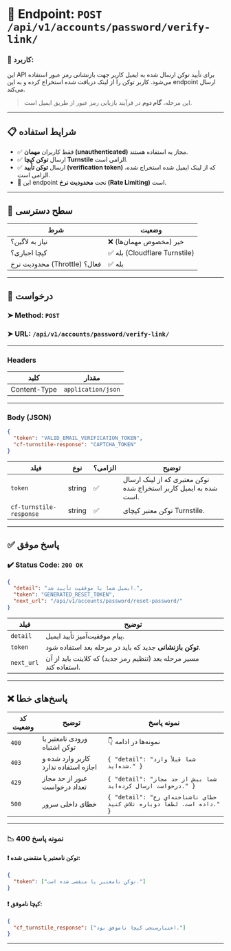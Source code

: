# 📌 Endpoint: `POST /api/v1/accounts/password/verify-link/`

### 🎯 کاربرد:

این API برای تأیید توکن ارسال شده به ایمیل کاربر جهت بازنشانی رمز عبور استفاده می‌شود. کاربر توکن را از لینک دریافت شده استخراج کرده و به این endpoint ارسال می‌کند.

> این مرحله، **گام دوم** در فرآیند بازیابی رمز عبور از طریق ایمیل است.

---

## 📋 شرایط استفاده

* ✅ فقط کاربران **مهمان (unauthenticated)** مجاز به استفاده هستند.
* ✅ ارسال **توکن کپچا Turnstile** الزامی است.
* ✅ ارسال **توکن تأیید (verification token)** که از لینک ایمیل شده استخراج شده، الزامی است.
* 🚦 این endpoint تحت **محدودیت نرخ (Rate Limiting)** است.

---

## 🔐 سطح دسترسی

| شرط                          | وضعیت                        |
| ---------------------------- | ---------------------------- |
| نیاز به لاگین؟               | ❌ خیر (مخصوص مهمان‌ها)       |
| کپچا اجباری؟                 | ✅ بله (Cloudflare Turnstile) |
| محدودیت نرخ (Throttle) فعال؟ | ✅ بله                        |

---

## 📨 درخواست

### ➤ Method: `POST`

### ➤ URL: `/api/v1/accounts/password/verify-link/`

---

### Headers

| کلید         | مقدار              |
| ------------ | ------------------ |
| Content-Type | `application/json` |

---

### Body (JSON)

```json
{
  "token": "VALID_EMAIL_VERIFICATION_TOKEN",
  "cf-turnstile-response": "CAPTCHA_TOKEN"
}
```

| فیلد                    | نوع    | الزامی؟ | توضیح                                                                 |
| ----------------------- | ------ | ------- | --------------------------------------------------------------------- |
| `token`                 | string | ✅       | توکن معتبری که از لینک ارسال شده به ایمیل کاربر استخراج شده است.       |
| `cf-turnstile-response` | string | ✅       | توکن معتبر کپچای Turnstile.                                           |

---

## ✅ پاسخ موفق

### ✔️ Status Code: `200 OK`

```json
{
  "detail": "ایمیل شما با موفقیت تأیید شد.",
  "token": "GENERATED_RESET_TOKEN",
  "next_url": "/api/v1/accounts/password/reset-password/"
}
```

| فیلد      | توضیح                                                                 |
| ---------- | --------------------------------------------------------------------- |
| `detail`   | پیام موفقیت‌آمیز تأیید ایمیل.                                         |
| `token`    | **توکن بازنشانی** جدید که باید در مرحله بعد استفاده شود.               |
| `next_url` | مسیر مرحله بعد (تنظیم رمز جدید) که کلاینت باید از آن استفاده کند.      |

---

## ❌ پاسخ‌های خطا

| کد وضعیت | توضیح                               | نمونه پاسخ                                                                                                      |
| -------- | ------------------------------------ | --------------------------------------------------------------------------------------------------------------- |
| `400`    | ورودی نامعتبر یا توکن اشتباه         | 👇 نمونه‌ها در ادامه                                                                                            |
| `403`    | کاربر وارد شده و اجازه استفاده ندارد | `{ "detail": "شما قبلاً وارد شده‌اید." }`                                                                       |
| `429`    | عبور از حد مجاز تعداد درخواست        | `{ "detail": "شما بیش از حد مجاز درخواست ارسال کرده‌اید." }`                                                     |
| `500`    | خطای داخلی سرور                     | `{ "detail": "خطای ناشناخته‌ای رخ داده است. لطفاً دوباره تلاش کنید." }`                                         |

---

### 📉 نمونه پاسخ 400

#### ❗ توکن نامعتبر یا منقضی شده:

```json
{
  "token": ["توکن نامعتبر یا منقضی شده است."]
}
```

#### ❗ کپچا ناموفق:

```json
{
  "cf_turnstile_response": ["اعتبارسنجی کپچا ناموفق بود."]
}
```

---
